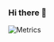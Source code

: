 ### Hi there 👋
<!--![Metrics](https://wdnmd-nft.infura-ipfs.io/ipfs/Qmb5fH4coJBCt8eGXYnci4JiGFwt2rMyEmS2rZt14mSmj1)-->
![Metrics](/metrics.plugin.stock.svg)

<!--
**william1209/william1209** is a ✨ _special_ ✨ repository because its `README.md` (this file) appears on your GitHub profile.

Here are some ideas to get you started:

- 🔭 I’m currently working on ...
- 🌱 I’m currently learning ...
- 👯 I’m looking to collaborate on ...
- 🤔 I’m looking for help with ...
- 💬 Ask me about ...
- 📫 How to reach me: ...
- 😄 Pronouns: ...
- ⚡ Fun fact: ...
-->
